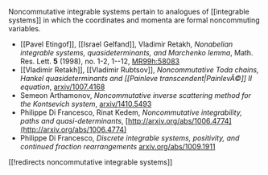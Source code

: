 Noncommutative integrable systems pertain to analogues of [[integrable systems]] in which the coordinates and momenta are formal noncommuting  variables. 

* [[Pavel Etingof]], [[Israel Gelfand]], Vladimir Retakh, _Nonabelian integrable systems, quasideterminants, and Marchenko lemma_,  Math. Res. Lett. __5__  (1998), no. 1-2, 1--12, [MR99h:58083](http://www.ams.org/mathscinet-getitem?mr=99h:58083)
* [[Vladimir Retakh]], [[Vladimir Rubtsov]], _Noncommutative Toda chains, Hankel quasideterminants and [[Painleve transcendent|PainlevÃ©]] II equation_, [arxiv/1007.4168](http://arxiv.org/abs/1007.4168)
* Semeon Arthamonov, _Noncommutative inverse scattering method for the Kontsevich system_, [arxiv/1410.5493](http://arxiv.org/abs/1410.5493)
* Philippe Di Francesco, Rinat Kedem, _Noncommutative integrability, paths and quasi-determinants_, [http://arxiv.org/abs/1006.4774](http://arxiv.org/abs/1006.4774)
* Philippe Di Francesco, _Discrete integrable systems, positivity, and continued fraction rearrangements_ [arxiv.org/abs/1009.1911](http://arxiv.org/abs/1009.1911)

[[!redirects noncommutative integrable systems]]